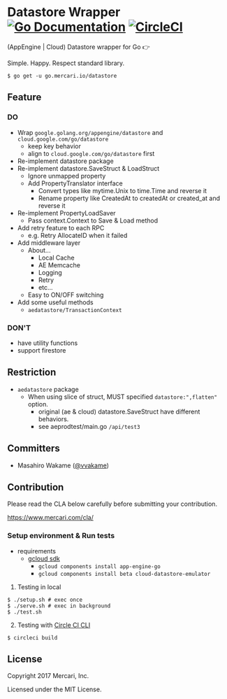 # Datastore Wrapper [![Go Documentation](http://img.shields.io/badge/go-documentation-blue.svg?style=flat-square)][godoc] [![CircleCI](https://circleci.com/gh/mercari/datastore.svg?style=svg)][circleci]

[godoc]: https://godoc.org/go.mercari.io/datastore
[circleci]: https://circleci.com/gh/mercari/datastore

(AppEngine | Cloud) Datastore wrapper for Go 👉

Simple.
Happy.
Respect standard library.

```
$ go get -u go.mercari.io/datastore
```

## Feature

### DO

* Wrap `google.golang.org/appengine/datastore` and `cloud.google.com/go/datastore`
    * keep key behavior
    * align to `cloud.google.com/go/datastore` first
* Re-implement datastore package
* Re-implement datastore.SaveStruct & LoadStruct
    * Ignore unmapped property
    * Add PropertyTranslator interface
        * Convert types like mytime.Unix to time.Time and reverse it
        * Rename property like CreatedAt to createdAt or created_at and reverse it
* Re-implement PropertyLoadSaver
    * Pass context.Context to Save & Load method
* Add retry feature to each RPC
    * e.g. Retry AllocateID when it failed
* Add middleware layer
    * About...
        * Local Cache
        * AE Memcache
        * Logging
        * Retry
        * etc...
    * Easy to ON/OFF switching
* Add some useful methods
    * `aedatastore/TransactionContext`

### DON'T

* have utility functions
* support firestore

## Restriction

* `aedatastore` package
    * When using slice of struct, MUST specified `datastore:",flatten"` option.
        * original (ae & cloud) datastore.SaveStruct have different behaviors.
        * see aeprodtest/main.go `/api/test3`

## Committers

 * Masahiro Wakame ([@vvakame](https://github.com/vvakame))

## Contribution

Please read the CLA below carefully before submitting your contribution.

https://www.mercari.com/cla/

### Setup environment & Run tests

* requirements
    * [gcloud sdk](https://cloud.google.com/sdk/docs/quickstarts)
        * `gcloud components install app-engine-go`
        * `gcloud components install beta cloud-datastore-emulator`

1. Testing in local

```
$ ./setup.sh # exec once
$ ./serve.sh # exec in background
$ ./test.sh
```

2. Testing with [Circle CI CLI](https://circleci.com/docs/2.0/local-jobs/)

```
$ circleci build
```

## License

Copyright 2017 Mercari, Inc.

Licensed under the MIT License.
